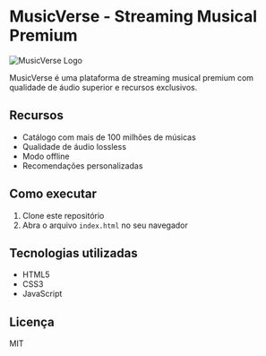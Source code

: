 # MusicVerse - Streaming Musical Premium

![MusicVerse Logo](https://via.placeholder.com/150)

MusicVerse é uma plataforma de streaming musical premium com qualidade de áudio superior e recursos exclusivos.

## Recursos

- Catálogo com mais de 100 milhões de músicas
- Qualidade de áudio lossless
- Modo offline
- Recomendações personalizadas

## Como executar

1. Clone este repositório
2. Abra o arquivo `index.html` no seu navegador

## Tecnologias utilizadas

- HTML5
- CSS3
- JavaScript

## Licença

MIT
